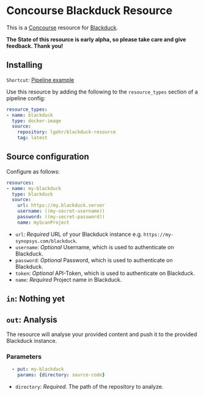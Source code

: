 # Concourse Blackduck Resource
This is a [Concourse](https://concourse-ci.org/) resource for [Blackduck](https://www.blackducksoftware.com).  

__The State of this resource is early alpha, so please take care and give feedback. Thank you!__

## Installing

`Shortcut`: [Pipeline example](https://github.com/elgohr/concourse-blackduck/blob/master/example-pipeline.yml)

Use this resource by adding the following to
the `resource_types` section of a pipeline config:

```yaml
resource_types:
- name: blackduck
  type: docker-image
  source:
    repository: lgohr/blackduck-resource
    tag: latest
```

## Source configuration

Configure as follows:

```yaml
resources:
- name: my-blackduck
  type: blackduck
  source:
    url: https://my.blackduck.server
    username: ((my-secret-username))
    password: ((my-secret-password))
    name: myScanProject
```

* `url`: *Required* URL of your Blackduck instance e.g. `https://my-synopsys.com/blackduck`.
* `username`: *Optional* Username, which is used to authenticate on Blackduck.
* `password`: *Optional* Password, which is used to authenticate on Blackduck.
* `token`: *Optional* API-Token, which is used to authenticate on Blackduck.
* `name`: *Required* Project name in Blackduck.

## `in`: Nothing yet

## `out`: Analysis
The resource will analyse your provided content and push it to the provided Blackduck instance.

### Parameters

```yaml
  - put: my-blackduck
    params: {directory: source-code}
```

* `directory`: *Required.* The path of the repository to analyze.

